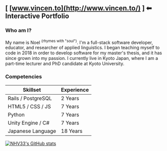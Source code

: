 ## [ [www.vincen.to](http://www.vincen.to/) ] ⬅ Interactive Portfolio

### Who am I?

My name is Noel <sup>(rhymes with "soul")</sup>. I'm a full-stack software developer, educator, and researcher of applied linguistics. I began teaching myself to code in 2018 in order to develop software for my master's thesis, and it has since grown into my passion. I currently live in Kyoto Japan, where I am a part-time lecturer and PhD candidate at Kyoto University.

### Competencies
| Skillset | Experience |
| --- | --- |
| Rails / PostgreSQL | 2 Years |
| HTML5 / CSS / JS   | 7 Years |
| Python             | 7 Years |
| Unity Engine / C#  | 7 Years |
| Japanese Language  | 18 Years |

[![NHV33's GitHub stats](https://github-readme-stats.vercel.app/api?username=NHV33)](https://github.com/NHV33/github-readme-stats)

<!--
**NHV33/NHV33** is a ✨ _special_ ✨ repository because its `README.md` (this file) appears on your GitHub profile.
-->
